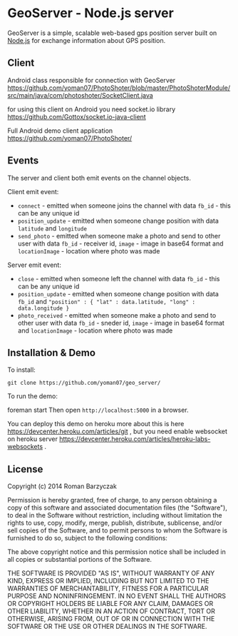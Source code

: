 GeoServer - Node.js server
========

GeoServer is a simple, scalable web-based gps position server built on [Node.js](http://nodejs.org) for exchange information about GPS position.

Client
------

Android class responsible for connection with GeoServer https://github.com/yoman07/PhotoShoter/blob/master/PhotoShoterModule/src/main/java/com/photoshoter/SocketClient.java

for using this client on Android you need socket.io library https://github.com/Gottox/socket.io-java-client

Full Android demo client application https://github.com/yoman07/PhotoShoter/


Events
------

The server and client both emit events on the channel objects.

Client emit event:
* `connect` - emitted when someone joins the channel with data `fb_id` - this can be any unique id
* `position_update` - emitted when someone change position with data `latitude` and `longitude` 
* `send_photo` - emitted when someone make a photo and send to other user with data `fb_id` - receiver id, `image` - image in base64 format and `locationImage` - location where photo was made


Server emit event:
* `close` - emitted when someone left the channel with data `fb_id` - this can be any unique id
* `position_update` - emitted when someone change position with data `fb_id` and 
                                `"position" : {
                                    "lat" : data.latitude,
                                    "long" : data.longitude
                                 }`
* `photo_received` - emitted when someone make a photo and send to other user with data `fb_id` - sneder id, `image` - image in base64 format and `locationImage` - location where photo was made


Installation & Demo
-------------------

To install:

	git clone https://github.com/yoman07/geo_server/

To run the demo:

  foreman start
  Then open `http://localhost:5000` in a browser.


You can deploy this demo on heroku more about this is here https://devcenter.heroku.com/articles/git , but you need enable websocket on heroku server https://devcenter.heroku.com/articles/heroku-labs-websockets .


License
-------

Copyright (c) 2014 Roman Barzyczak

Permission is hereby granted, free of charge, to any person
obtaining a copy of this software and associated documentation
files (the "Software"), to deal in the Software without
restriction, including without limitation the rights to use,
copy, modify, merge, publish, distribute, sublicense, and/or sell
copies of the Software, and to permit persons to whom the
Software is furnished to do so, subject to the following
conditions:

The above copyright notice and this permission notice shall be
included in all copies or substantial portions of the Software.

THE SOFTWARE IS PROVIDED "AS IS", WITHOUT WARRANTY OF ANY KIND,
EXPRESS OR IMPLIED, INCLUDING BUT NOT LIMITED TO THE WARRANTIES
OF MERCHANTABILITY, FITNESS FOR A PARTICULAR PURPOSE AND
NONINFRINGEMENT. IN NO EVENT SHALL THE AUTHORS OR COPYRIGHT
HOLDERS BE LIABLE FOR ANY CLAIM, DAMAGES OR OTHER LIABILITY,
WHETHER IN AN ACTION OF CONTRACT, TORT OR OTHERWISE, ARISING
FROM, OUT OF OR IN CONNECTION WITH THE SOFTWARE OR THE USE OR
OTHER DEALINGS IN THE SOFTWARE.
